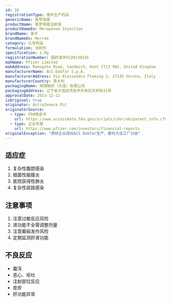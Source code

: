 ```yaml
---
id: 18
registrationType: 境外生产药品
genericName: 美罗培南
productName: 美罗培南注射液
productNameEn: Meropenem Injection
brandName: 美平
brandNameEn: Merrem
category: 化学药品
formulation: 注射剂
specification: 1.0g
registrationNumber: 国药准字HJ20130245
mahName: Pfizer Limited
mahAddress: Ramsgate Road, Sandwich, Kent CT13 9NJ, United Kingdom
manufacturerName: ACS Dobfar S.p.A.
manufacturerAddress: Via Alessandro Fleming 2, 37135 Verona, Italy
manufacturerCountry: 意大利
packagingName: 辉瑞制药（大连）有限公司
packagingAddress: 辽宁省大连经济技术开发区天府街31号
approvalDate: 2013-12-12
isOriginal: true
originator: AstraZeneca PLC
originatorSource:
  - type: FDA橙皮书
    url: https://www.accessdata.fda.gov/scripts/cder/ob/patent_info.cfm?Product_No=001&Appl_No=020872
  - type: 企业年报
    url: https://www.pfizer.com/investors/financial-reports
originalException: "原研企业授权ACS Dobfar生产，委托大连工厂分装"
---
```


## 适应症

1. 复杂性腹腔感染
2. 细菌性脑膜炎
3. 医院获得性肺炎
4. 复杂性尿路感染

## 注意事项

1. 注意过敏反应风险
2. 肾功能不全需调整剂量
3. 注意癫痫发作风险
4. 定期监测肝肾功能

## 不良反应

- 腹泻
- 恶心、呕吐
- 注射部位反应
- 皮疹
- 肝功能异常 